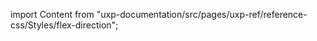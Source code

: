 
import Content from "uxp-documentation/src/pages/uxp-ref/reference-css/Styles/flex-direction";

<Content query="product=photoshop"/>
